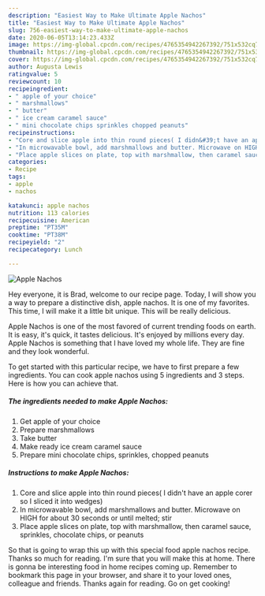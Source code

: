 ```yaml
---
description: "Easiest Way to Make Ultimate Apple Nachos"
title: "Easiest Way to Make Ultimate Apple Nachos"
slug: 756-easiest-way-to-make-ultimate-apple-nachos
date: 2020-06-05T13:14:23.433Z
image: https://img-global.cpcdn.com/recipes/4765354942267392/751x532cq70/apple-nachos-recipe-main-photo.jpg
thumbnail: https://img-global.cpcdn.com/recipes/4765354942267392/751x532cq70/apple-nachos-recipe-main-photo.jpg
cover: https://img-global.cpcdn.com/recipes/4765354942267392/751x532cq70/apple-nachos-recipe-main-photo.jpg
author: Augusta Lewis
ratingvalue: 5
reviewcount: 10
recipeingredient:
- " apple of your choice"
- " marshmallows"
- " butter"
- " ice cream caramel sauce"
- " mini chocolate chips sprinkles chopped peanuts"
recipeinstructions:
- "Core and slice apple into thin round pieces( I didn&#39;t have an apple corer so I sliced it into wedges)"
- "In microwavable bowl, add marshmallows and butter. Microwave on HIGH for about 30 seconds or until melted; stir"
- "Place apple slices on plate, top with marshmallow, then caramel sauce, sprinkles, chocolate chips, or peanuts"
categories:
- Recipe
tags:
- apple
- nachos

katakunci: apple nachos 
nutrition: 113 calories
recipecuisine: American
preptime: "PT35M"
cooktime: "PT38M"
recipeyield: "2"
recipecategory: Lunch

---
```



![Apple Nachos](https://img-global.cpcdn.com/recipes/4765354942267392/751x532cq70/apple-nachos-recipe-main-photo.jpg)

Hey everyone, it is Brad, welcome to our recipe page. Today, I will show you a way to prepare a distinctive dish, apple nachos. It is one of my favorites. This time, I will make it a little bit unique. This will be really delicious.

Apple Nachos is one of the most favored of current trending foods on earth. It is easy, it's quick, it tastes delicious. It's enjoyed by millions every day. Apple Nachos is something that I have loved my whole life. They are fine and they look wonderful.




To get started with this particular recipe, we have to first prepare a few ingredients. You can cook apple nachos using 5 ingredients and 3 steps. Here is how you can achieve that.

<!--inarticleads1-->

##### The ingredients needed to make Apple Nachos:

1. Get  apple of your choice
1. Prepare  marshmallows
1. Take  butter
1. Make ready  ice cream caramel sauce
1. Prepare  mini chocolate chips, sprinkles, chopped peanuts




<!--inarticleads2-->

##### Instructions to make Apple Nachos:

1. Core and slice apple into thin round pieces( I didn&#39;t have an apple corer so I sliced it into wedges)
1. In microwavable bowl, add marshmallows and butter. Microwave on HIGH for about 30 seconds or until melted; stir
1. Place apple slices on plate, top with marshmallow, then caramel sauce, sprinkles, chocolate chips, or peanuts




So that is going to wrap this up with this special food apple nachos recipe. Thanks so much for reading. I'm sure that you will make this at home. There is gonna be interesting food in home recipes coming up. Remember to bookmark this page in your browser, and share it to your loved ones, colleague and friends. Thanks again for reading. Go on get cooking!
